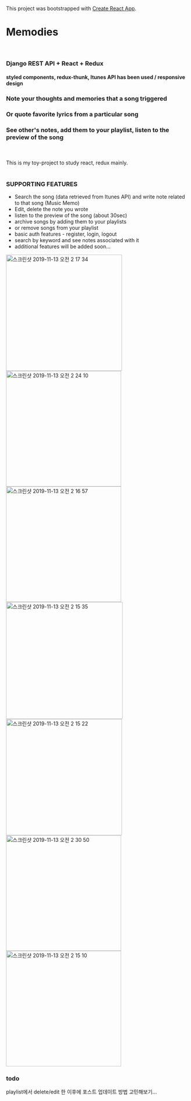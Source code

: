 This project was bootstrapped with [Create React App](https://github.com/facebook/create-react-app).

# Memodies 
<br>

### Django REST API + React + Redux 
#### styled components, redux-thunk, Itunes API has been used / responsive design 
### Note your thoughts and memories that a song triggered
### Or quote favorite lyrics from a particular song
### See other's notes, add them to your playlist, listen to the preview of the song

<br><br>
This is my toy-project to study react, redux mainly.
<br><br>

### SUPPORTING FEATURES

* Search the song (data retrieved from Itunes API) and write note related to that song (Music Memo) 
* Edit, delete the note you wrote 
* listen to the preview of the song (about 30sec)
* archive songs by adding them to your playlists
* or remove songs from your playlist
* basic auth features - register, login, logout 
* search by keyword and see notes associated with it 
* additional features will be added soon... 



<img width="318" alt="스크린샷 2019-11-13 오전 2 17 34" src="https://user-images.githubusercontent.com/47528556/68694689-f6279080-05bc-11ea-86e3-1508d385de25.png">
<img width="316" alt="스크린샷 2019-11-13 오전 2 24 10" src="https://user-images.githubusercontent.com/47528556/68694688-f6279080-05bc-11ea-9835-aefb2db4b211.png">

<img width="316" alt="스크린샷 2019-11-13 오전 2 16 57" src="https://user-images.githubusercontent.com/47528556/68694690-f6279080-05bc-11ea-9c6e-32923bdf9f43.png">
<img width="320" alt="스크린샷 2019-11-13 오전 2 15 35" src="https://user-images.githubusercontent.com/47528556/68694692-f6279080-05bc-11ea-91fa-b1c1346df8ef.png">
<img width="318" alt="스크린샷 2019-11-13 오전 2 15 22" src="https://user-images.githubusercontent.com/47528556/68694693-f6c02700-05bc-11ea-8d14-568ed5421245.png">
<img width="316" alt="스크린샷 2019-11-13 오전 2 30 50" src="https://user-images.githubusercontent.com/47528556/68695045-a9908500-05bd-11ea-866e-90d675b1785e.png">
<img width="316" alt="스크린샷 2019-11-13 오전 2 15 10" src="https://user-images.githubusercontent.com/47528556/68694694-f6c02700-05bc-11ea-8158-f4e822ac2eba.png">



### todo

playlist에서 delete/edit 한 이후에 포스트 업데이트 방법 고민해보기... 
